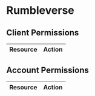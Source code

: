 # Rumbleverse


## Client Permissions
| Resource | Action |
| - | - |

## Account Permissions
| Resource | Action |
| - | - |


